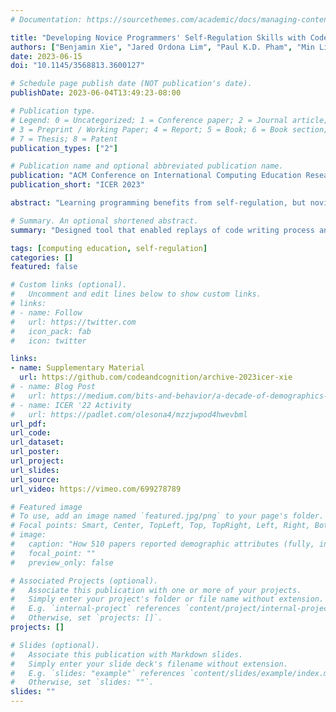 ```yaml
---
# Documentation: https://sourcethemes.com/academic/docs/managing-content/

title: "Developing Novice Programmers' Self-Regulation Skills with Code Replays"
authors: ["Benjamin Xie", "Jared Ordona Lim", "Paul K.D. Pham", "Min Li", "Amy J. Ko"]
date: 2023-06-15
doi: "10.1145/3568813.3600127"

# Schedule page publish date (NOT publication's date).
publishDate: 2023-06-04T13:49:23-08:00

# Publication type.
# Legend: 0 = Uncategorized; 1 = Conference paper; 2 = Journal article;
# 3 = Preprint / Working Paper; 4 = Report; 5 = Book; 6 = Book section;
# 7 = Thesis; 8 = Patent
publication_types: ["2"]

# Publication name and optional abbreviated publication name.
publication: "ACM Conference on International Computing Education Research"
publication_short: "ICER 2023"

abstract: "Learning programming benefits from self-regulation, but novices lack support for developing these skills of cognitive control. To support their development, we designed Code Replayer, an online tool that enables novice programmers to practice programming and then replay their coding process to reflect and identify process improvements. To evaluate the impact of replaying code on self-regulation, we conducted a formative qualitative evaluation with 21 novice programmers who used Code Replayer to practice writing code. We found that after watching code replays, participants more frequently interpreted problem prompts and planned their solutions, two crucial self-regulation behaviors that novices often overlook. We interpret our results by focusing on two focal points in the design of code replays as a programming self-regulation intervention: interpreting pauses in replays and ensuring replays of struggle are more informative and less detrimental."

# Summary. An optional shortened abstract.
summary: "Designed tool that enabled replays of code writing process and found that its use improved novice programmers' self-regulation behaviors when writing code."

tags: [computing education, self-regulation]
categories: []
featured: false

# Custom links (optional).
#   Uncomment and edit lines below to show custom links.
# links:
# - name: Follow
#   url: https://twitter.com
#   icon_pack: fab
#   icon: twitter

links:
- name: Supplementary Material
  url: https://github.com/codeandcognition/archive-2023icer-xie
# - name: Blog Post
#   url: https://medium.com/bits-and-behavior/a-decade-of-demographics-in-computing-education-research-7c78812ef0fb
# - name: ICER '22 Activity
#   url: https://padlet.com/olesona4/mzzjwpod4hwevbml
url_pdf:
url_code:
url_dataset:
url_poster:
url_project:
url_slides:
url_source:
url_video: https://vimeo.com/699278789

# Featured image
# To use, add an image named `featured.jpg/png` to your page's folder. 
# Focal points: Smart, Center, TopLeft, Top, TopRight, Left, Right, BottomLeft, Bottom, BottomRight.
# image:
#   caption: "How 510 papers reported demographic attributes (fully, incomplete/partially, not at all)."
#   focal_point: ""
#   preview_only: false

# Associated Projects (optional).
#   Associate this publication with one or more of your projects.
#   Simply enter your project's folder or file name without extension.
#   E.g. `internal-project` references `content/project/internal-project/index.md`.
#   Otherwise, set `projects: []`.
projects: []

# Slides (optional).
#   Associate this publication with Markdown slides.
#   Simply enter your slide deck's filename without extension.
#   E.g. `slides: "example"` references `content/slides/example/index.md`.
#   Otherwise, set `slides: ""`.
slides: ""
---
```

